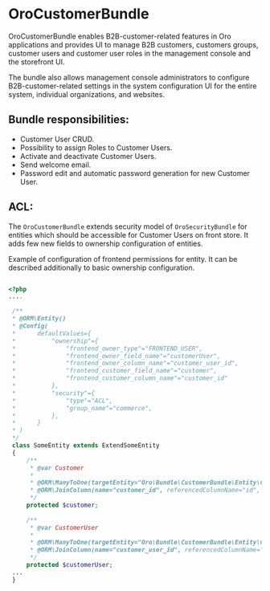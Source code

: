 # OroCustomerBundle

OroCustomerBundle enables B2B-customer-related features in Oro applications and provides UI to manage B2B customers, customers groups, customer users and customer user roles in the management console and the storefront UI.

The bundle also allows management console administrators to configure B2B-customer-related settings in the system configuration UI for the entire system, individual organizations, and websites.

## Bundle responsibilities:

- Customer User CRUD.
- Possibility to assign Roles to Customer Users.
- Activate and deactivate Customer Users.
- Send welcome email.
- Password edit and automatic password generation for new Customer User.

## ACL:

The `OroCustomerBundle` extends security model of `OroSecurityBundle` for entities which should be accessible for Customer Users on front store.
It adds few new fields to ownership configuration of entities.

Example of configuration of frontend permissions for entity. It can be described additionally to basic ownership configuration.

``` php

<?php
....

 /**
 * @ORM\Entity()
 * @Config(
 *      defaultValues={
 *          "ownership"={
 *              "frontend_owner_type"="FRONTEND_USER",
 *              "frontend_owner_field_name"="customerUser",
 *              "frontend_owner_column_name"="customer_user_id",
 *              "frontend_customer_field_name"="customer",
 *              "frontend_customer_column_name"="customer_id"
 *          },
 *          "security"={
 *              "type"="ACL",
 *              "group_name"="commerce",
 *          },
 *      }
 * )
 */
 class SomeEntity extends ExtendSomeEntity
 {
     /**
      * @var Customer
      *
      * @ORM\ManyToOne(targetEntity="Oro\Bundle\CustomerBundle\Entity\Customer")
      * @ORM\JoinColumn(name="customer_id", referencedColumnName="id", onDelete="SET NULL")
      */
     protected $customer;
     
     /**
      * @var CustomerUser
      *
      * @ORM\ManyToOne(targetEntity="Oro\Bundle\CustomerBundle\Entity\CustomerUser")
      * @ORM\JoinColumn(name="customer_user_id", referencedColumnName="id", nullable=true, onDelete="SET NULL")
      */
     protected $customerUser;
 ...
 }
 
 ```
